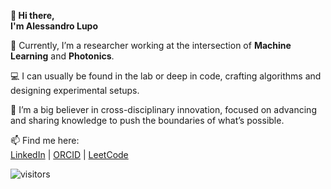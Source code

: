 **👋 Hi there,**  
**I'm Alessandro Lupo**

🔬 Currently, I’m a researcher working at the intersection of **Machine Learning** and **Photonics**.

💻 I can usually be found in the lab or deep in code, crafting algorithms and designing experimental setups.

🚀 I’m a big believer in cross-disciplinary innovation, focused on advancing and sharing knowledge to push the boundaries of what’s possible.

📫 Find me here:  
[LinkedIn](https://www.linkedin.com/in/lupo) | [ORCID](https://orcid.org/0000-0002-5541-7140) | [LeetCode](https://leetcode.com/u/alessandro_L)

![visitors](https://visitor-badge.laobi.icu/badge?page_id=AlexLu94.AlexLu94)
